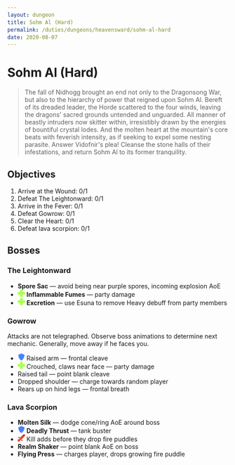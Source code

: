 ```yaml
---
layout: dungeon
title: Sohm Al (Hard)
permalink: /duties/dungeons/heavensward/sohm-al-hard
date: 2020-08-07
---
```


# Sohm Al (Hard)

> The fall of Nidhogg brought an end not only to the Dragonsong War, but also to the hierarchy of power that reigned upon Sohm Al. Bereft of its dreaded leader, the Horde scattered to the four winds, leaving the dragons' sacred grounds untended and unguarded. All manner of beastly intruders now skitter within, irresistibly drawn by the energies of bountiful crystal lodes. And the molten heart at the mountain's core beats with feverish intensity, as if seeking to expel some nesting parasite. Answer Vidofnir's plea! Cleanse the stone halls of their infestations, and return Sohm Al to its former tranquility.

## Objectives

1. Arrive at the Wound: 0/1
2. Defeat The Leightonward: 0/1
3. Arrive in the Fever: 0/1
4. Defeat Gowrow: 0/1
5. Clear the Heart: 0/1
6. Defeat lava scorpion: 0/1

## Bosses

### The Leightonward

- **Spore Sac** — avoid being near purple spores, incoming explosion AoE
- ![](/assets/icons/role-healer.png) **Inflammable Fumes** — party damage
- ![](/assets/icons/role-healer.png) **Excretion** — use Esuna to remove Heavy debuff from party members

### Gowrow

Attacks are not telegraphed. Observe boss animations to determine next mechanic. Generally, move away if he faces you.

- ![](/assets/icons/role-tank.png) Raised arm — frontal cleave
- ![](/assets/icons/role-healer.png) Crouched, claws near face — party damage
- Raised tail — point blank cleave
- Dropped shoulder — charge towards random player
- Rears up on hind legs — frontal breath

### Lava Scorpion

- **Molten Silk** — dodge cone/ring AoE around boss
- ![](/assets/icons/role-tank.png) **Deadly Thrust** — tank buster
- ![](/assets/icons/role-dps.png) Kill adds before they drop fire puddles
- **Realm Shaker** — point blank AoE on boss
- **Flying Press** — charges player, drops growing fire puddle
